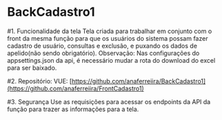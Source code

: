 # BackCadastro1

#1. Funcionalidade da tela
Tela criada para trabalhar em conjunto com o front da mesma função para que os usuários do sistema possam fazer cadastro de usuário, consultas e exclusão, e puxando os dados de apelido(não sendo obrigatório). Observação: Nas configurações do appsettings.json da api, é necessário mudar a rota do download do excel para ser baixado.

#2. Repositório:
VUE: [https://github.com/anaferreiira/BackCadastro1](https://github.com/anaferreiira/FrontCadastro1)

#3. Segurança
Use as requisições para acessar os endpoints da API da função para trazer as informações para a tela.
